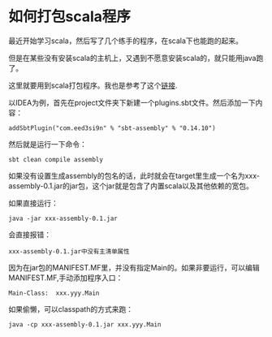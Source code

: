 如何打包scala程序
========================

最近开始学习scala，然后写了几个练手的程序，在scala下也能跑的起来。

但是在某些没有安装scala的主机上，又遇到不愿意安装scala的，就只能用java跑了。

这里就要用到scala打包程序。我也是参考了这个[链接](https://dzone.com/articles/wordcount-with-storm-and-scala).

以IDEA为例，首先在project文件夹下新建一个plugins.sbt文件。然后添加一下内容：

    addSbtPlugin("com.eed3si9n" % "sbt-assembly" % "0.14.10")

然后就是运行一下命令：

    sbt clean compile assembly

如果没有设置生成assembly的包名的话，此时就会在target里生成一个名为xxx-assembly-0.1.jar的jar包，这个jar就是包含了内置scala以及其他依赖的宽包。

如果直接运行：

    java -jar xxx-assembly-0.1.jar

会直接报错：

    xxx-assembly-0.1.jar中没有主清单属性

因为在jar包的MANIFEST.MF里，并没有指定Main的。如果非要运行，可以编辑MANIFEST.MF,手动添加程序入口：

    Main-Class:  xxx.yyy.Main

如果偷懒，可以classpath的方式来跑：

    java -cp xxx-assembly-0.1.jar xxx.yyy.Main
    

